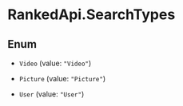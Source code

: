# RankedApi.SearchTypes

## Enum


* `Video` (value: `"Video"`)

* `Picture` (value: `"Picture"`)

* `User` (value: `"User"`)


